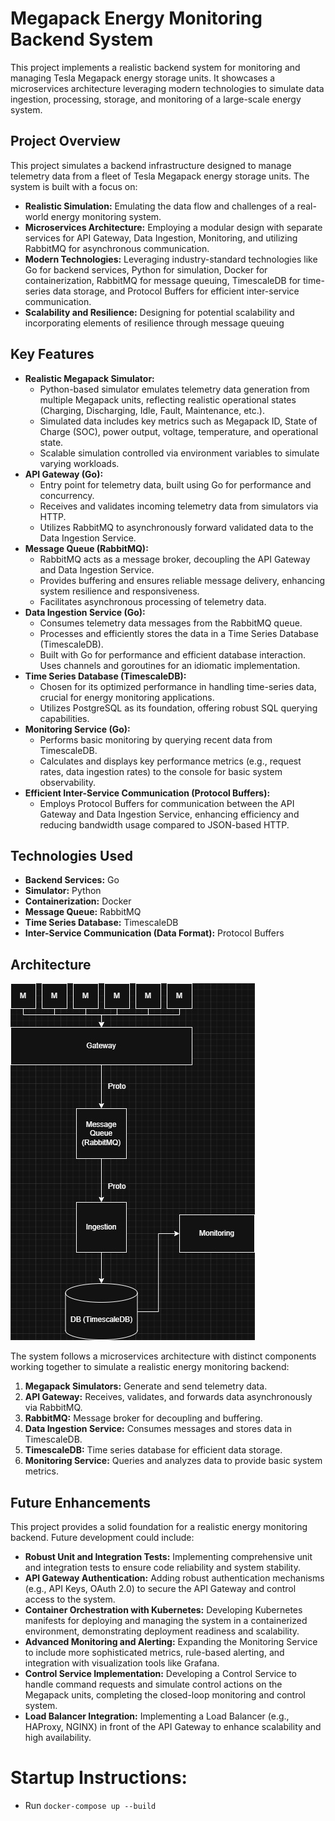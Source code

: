 # Megapack Energy Monitoring Backend System

This project implements a realistic backend system for monitoring and managing Tesla Megapack energy storage units. It showcases a microservices architecture leveraging modern technologies to simulate data ingestion, processing, storage, and monitoring of a large-scale energy system.

## Project Overview

This project simulates a backend infrastructure designed to manage telemetry data from a fleet of Tesla Megapack energy storage units.  The system is built with a focus on:

*   **Realistic Simulation:** Emulating the data flow and challenges of a real-world energy monitoring system.
*   **Microservices Architecture:**  Employing a modular design with separate services for API Gateway, Data Ingestion, Monitoring, and utilizing RabbitMQ for asynchronous communication.
*   **Modern Technologies:**  Leveraging industry-standard technologies like Go for backend services, Python for simulation, Docker for containerization, RabbitMQ for message queuing, TimescaleDB for time-series data storage, and Protocol Buffers for efficient inter-service communication.
*   **Scalability and Resilience:** Designing for potential scalability and incorporating elements of resilience through message queuing

## Key Features

*   **Realistic Megapack Simulator:**
    *   Python-based simulator emulates telemetry data generation from multiple Megapack units, reflecting realistic operational states (Charging, Discharging, Idle, Fault, Maintenance, etc.).
    *   Simulated data includes key metrics such as Megapack ID, State of Charge (SOC), power output, voltage, temperature, and operational state.
    *   Scalable simulation controlled via environment variables to simulate varying workloads.
*   **API Gateway (Go):**
    *   Entry point for telemetry data, built using Go for performance and concurrency.
    *   Receives and validates incoming telemetry data from simulators via HTTP.
    *   Utilizes RabbitMQ to asynchronously forward validated data to the Data Ingestion Service.
*   **Message Queue (RabbitMQ):**
    *   RabbitMQ acts as a message broker, decoupling the API Gateway and Data Ingestion Service.
    *   Provides buffering and ensures reliable message delivery, enhancing system resilience and responsiveness.
    *   Facilitates asynchronous processing of telemetry data.
*   **Data Ingestion Service (Go):**
    *   Consumes telemetry data messages from the RabbitMQ queue.
    *   Processes and efficiently stores the data in a Time Series Database (TimescaleDB).
    *   Built with Go for performance and efficient database interaction. Uses channels and goroutines for an idiomatic implementation. 
*   **Time Series Database (TimescaleDB):**
    *   Chosen for its optimized performance in handling time-series data, crucial for energy monitoring applications.
    *   Utilizes PostgreSQL as its foundation, offering robust SQL querying capabilities.
*   **Monitoring Service (Go):**
    *   Performs basic monitoring by querying recent data from TimescaleDB.
    *   Calculates and displays key performance metrics (e.g., request rates, data ingestion rates) to the console for basic system observability.
*   **Efficient Inter-Service Communication (Protocol Buffers):**
    *   Employs Protocol Buffers for communication between the API Gateway and Data Ingestion Service, enhancing efficiency and reducing bandwidth usage compared to JSON-based HTTP.

## Technologies Used

*   **Backend Services:** Go
*   **Simulator:** Python
*   **Containerization:** Docker
*   **Message Queue:** RabbitMQ
*   **Time Series Database:** TimescaleDB
*   **Inter-Service Communication (Data Format):** Protocol Buffers

## Architecture

![System Diagram](imgs/system_design.jpg)

The system follows a microservices architecture with distinct components working together to simulate a realistic energy monitoring backend:

1.  **Megapack Simulators:** Generate and send telemetry data.
2.  **API Gateway:**  Receives, validates, and forwards data asynchronously via RabbitMQ.
3.  **RabbitMQ:** Message broker for decoupling and buffering.
4.  **Data Ingestion Service:** Consumes messages and stores data in TimescaleDB.
5.  **TimescaleDB:** Time series database for efficient data storage.
6.  **Monitoring Service:**  Queries and analyzes data to provide basic system metrics.

## Future Enhancements

This project provides a solid foundation for a realistic energy monitoring backend. Future development could include:

*   **Robust Unit and Integration Tests:** Implementing comprehensive unit and integration tests to ensure code reliability and system stability.
*   **API Gateway Authentication:** Adding robust authentication mechanisms (e.g., API Keys, OAuth 2.0) to secure the API Gateway and control access to the system.
*   **Container Orchestration with Kubernetes:**  Developing Kubernetes manifests for deploying and managing the system in a containerized environment, demonstrating deployment readiness and scalability.
*   **Advanced Monitoring and Alerting:** Expanding the Monitoring Service to include more sophisticated metrics, rule-based alerting, and integration with visualization tools like Grafana.
*   **Control Service Implementation:**  Developing a Control Service to handle command requests and simulate control actions on the Megapack units, completing the closed-loop monitoring and control system.
*   **Load Balancer Integration:** Implementing a Load Balancer (e.g., HAProxy, NGINX) in front of the API Gateway to enhance scalability and high availability.



# Startup Instructions: 
- Run `docker-compose up --build`
